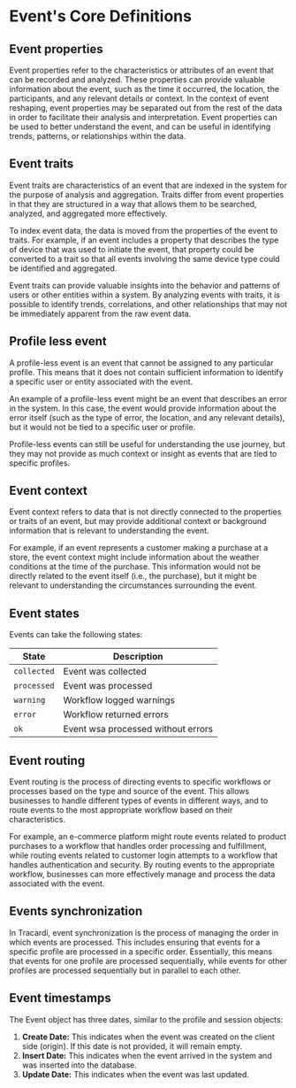 # Event's Core Definitions

## Event properties

Event properties refer to the characteristics or attributes of an event that can be recorded and analyzed. These
properties can provide valuable information about the event, such as the time it occurred, the location, the
participants, and any relevant details or context. In the context of event reshaping, event properties may be separated
out from the rest of the data in order to facilitate their analysis and interpretation. Event properties can be used to
better understand the event, and can be useful in identifying trends, patterns, or relationships within the data.

## Event traits

Event traits are characteristics of an event that are indexed in the system for the purpose of analysis and aggregation.
Traits differ from event properties in that they are structured in a way that allows them to be searched, analyzed, and
aggregated more effectively.

To index event data, the data is moved from the properties of the event to traits. For example, if an event includes a
property that describes the type of device that was used to initiate the event, that property could be converted to a
trait so that all events involving the same device type could be identified and aggregated.

Event traits can provide valuable insights into the behavior and patterns of users or other entities within a system. By
analyzing events with traits, it is possible to identify trends, correlations, and other relationships that may not be
immediately apparent from the raw event data.

## Profile less event

A profile-less event is an event that cannot be assigned to any particular profile. This means that it does not contain
sufficient information to identify a specific user or entity associated with the event.

An example of a profile-less event might be an event that describes an error in the system. In this case, the event
would provide information about the error itself (such as the type of error, the location, and any relevant details),
but it would not be tied to a specific user or profile.

Profile-less events can still be useful for understanding the use journey, but they may not provide as much context or
insight as events that are tied to specific profiles.

## Event context

Event context refers to data that is not directly connected to the properties or traits of an event, but may provide
additional context or background information that is relevant to understanding the event.

For example, if an event represents a customer making a purchase at a store, the event context might include information
about the weather conditions at the time of the purchase. This information would not be directly related to the event
itself (i.e., the purchase), but it might be relevant to understanding the circumstances surrounding the event.

## Event states

Events can take the following states:

| State         | Description                |
|---------------|----------------------------|
| `collected`   | Event was collected        |
| `processed`   | Event was processed        |
| `warning`     | Workflow logged warnings   |
| `error`       | Workflow returned errors   |
| `ok`          | Event wsa processed without errors |

## Event routing

Event routing is the process of directing events to specific workflows or processes based on the type and source of the
event. This allows businesses to handle different types of events in different ways, and to route events to the most
appropriate workflow based on their characteristics.

For example, an e-commerce platform might route events related to product purchases to a workflow that handles order
processing and fulfillment, while routing events related to customer login attempts to a workflow that handles
authentication and security. By routing events to the appropriate workflow, businesses can more effectively manage and
process the data associated with the event.

## Events synchronization

In Tracardi, event synchronization is the process of managing the order in which events are processed. This includes
ensuring that events for a specific profile are processed in a specific order. Essentially, this means that events for
one profile are processed sequentially, while events for other profiles are processed sequentially but in parallel to
each other.

## Event timestamps 

The Event object has three dates, similar to the profile and session objects:

1. **Create Date:** This indicates when the event was created on the client side (origin). If this date is not provided, it will remain empty.
2. **Insert Date:** This indicates when the event arrived in the system and was inserted into the database.
3. **Update Date:** This indicates when the event was last updated.